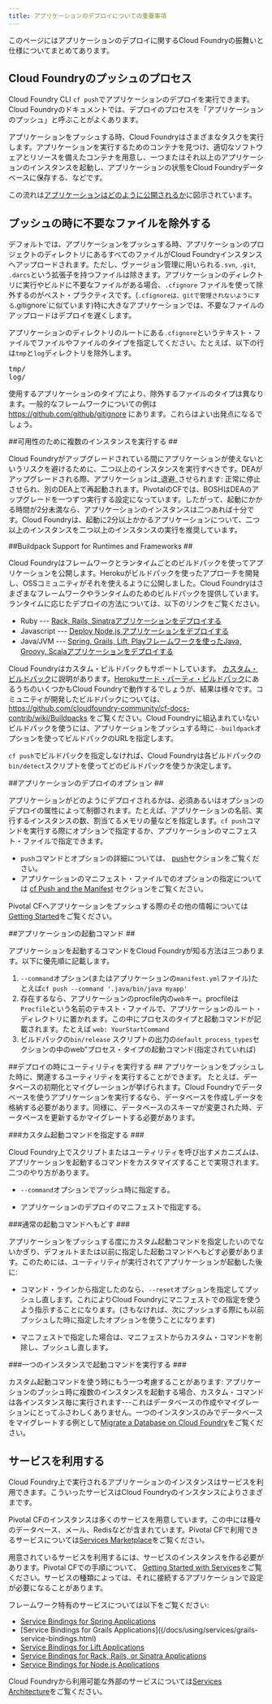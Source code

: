 ```yaml
---
title: アプリケーションのデプロイについての重要事項
---
```



このページにはアプリケーションのデプロイに関するCloud Foundryの振舞いと仕様についてまとめてあります。

## <a id='push-process'></a>Cloud Foundryのプッシュのプロセス ##

Cloud Foundry CLI `cf push`でアプリケーションのデプロイを実行できます。Cloud Foundryのドキュメントでは、デプロイのプロセスを「アプリケーションのプッシュ」と呼ぶことがよくあります。

アプリケーションをプッシュする時、Cloud Foundryはさまざまなタスクを実行します。アプリケーションを実行するためのコンテナを見つけ、適切なソフトウェアとリソースを備えたコンテナを用意し、一つまたはそれ以上のアプリケーションのインスタンスを起動し、アプリケーションの状態をCloud Foundryデータベースに保存する、などです。

この流れは[アプリケーションはどのように公開されるか](/docs/running/architecture/how-applications-are-staged.html)に図示されています。

## <a id='exclude'></a>プッシュの時に不要なファイルを除外する ##

デフォルトでは、アプリケーションをプッシュする時、アプリケーションのプロジェクトのディレクトリにあるすべてのファイルがCloud Foundryインスタンスへアップロードされます。ただし、ヴァージョン管理に用いられる`.svn`, `.git`, `.darcs`という拡張子を持つファイルは除きます。アプリケーションのディレクトリに実行やビルドに不要なファイルがある場合、`.cfignore` ファイルを使って除外するのがベスト・プラクティスです。(`.cfignoreは、gitで管理されないようにする`.gitignore`に似ています)特に大きなアプリケーションでは、不要なファイルのアップロードはデプロイを遅くします。

アプリケーションのディレクトリのルートにある`.cfignore`というテキスト・ファイルでファイルやファイルのタイプを指定してください。たとえば、以下の行は`tmp`と`log`ディレクトリを除外します。

<pre class="terminal">
tmp/
log/
</pre>

使用するアプリケーションのタイプにより、除外するファイルのタイプは異なります。一般的なフレームワークについての例は https://github.com/github/gitignore にあります。これらはよい出発点になるでしょう。

##<a id='instances'></a>可用性のために複数のインスタンスを実行する ##

Cloud Foundryがアップグレードされている間にアプリケーションが使えないというリスクを避けるために、二つ以上のインスタンスを実行すべきです。DEAがアップグレードされる際、アプリケーションは_退避_させられます: 正常に停止させられ、別のDEA上で再起動されます。PivotalのCFでは、BOSHはDEAのアップグレードを一つずつ実行する設定になっています。したがって、起動にかかる時間が2分未満なら、アプリケーションのインスタンスは二つあれば十分です。Cloud Foundryは、起動に2分以上かかるアプリケーションについて、二つ以上のインスタンスを二つ以上のインスタンスの実行を推奨しています。


##<a id='buildpacks'></a>Buildpack Support for Runtimes and Frameworks ##

Cloud Foundryはフレームワークとランタイムごとのビルドパックを使ってアプリケーションを公開します。Herokuがビルドパックを使ったアプローチを開発し、OSSコミュニティがそれを使えるように公開しました。Cloud Foundryはさまざまなフレームワークやランタイムのためのビルドパックを提供しています。ランタイムに応じたデプロイの方法については、以下のリンクをご覧ください。

* Ruby --- [Rack, Rails, Sinatraアプリケーションをデプロイする](/docs/using/deploying-apps/ruby/index.html)
* Javascript --- [Deploy Node.js アプリケーションをデプロイする](/docs/using/deploying-apps/javascript/index.html)
* Java/JVM --- [Spring, Grails, Lift, Playフレームワークを使ったJava, Groovy, Scalaアプリケーションをデプロイする](/docs/using/deploying-apps/jvm/index.html)

Cloud Foundryはカスタム・ビルドパックもサポートしています。 [カスタム・ビルドパック](/docs/using/deploying-apps/buildpacks.html)に説明があります。<a href="https://devcenter.heroku.com/articles/third-party-buildpacks">Herokuサード・パーティ・ビルドパック</a>にあるうちのいくつかもCloud Foundryで動作するでしょうが、結果は様々です。コミュニティが開発したビルドパックについては、https://github.com/cloudfoundry-community/cf-docs-contrib/wiki/Buildpacks をご覧ください。Cloud Foundryに組込まれていないビルドパックを使うには、アプリケーションをプッシュする時に`--buildpack`オプションを使ってビルドパックのURLを指定します。

`cf push`でビルドパックを指定しなければ、Cloud Foundryは各ビルドパックの`bin/detect`スクリプトを使ってどのビルドパックを使うか決定します。

##<a id='deploy-options'></a>アプリケーションのデプロイのオプション ##

アプリケーションがどのようにデプロイされるかは、必須あるいはオプションのデプロイの属性によって制御されます。たとえば、アプリケーションの名前、実行するインスタンスの数、割当てるメモリの量などを指定します。`cf push`コマンドを実行する際にオプションで指定するか、アプリケーションのマニフェスト・ファイルで指定できます。

* `push`コマンドとオプションの詳細については、 [push](/docs/using/managing-apps/cf/index.html#push)セクションをご覧ください。
* アプリケーションのマニフェスト・ファイルでのオプションの指定については [cf Push and the Manifest](/docs/using/deploying-apps/manifest.html#push-and-manifest) セクションをご覧ください。


Pivotal CFへアプリケーションをプッシュする際のその他の情報については [Getting Started](/docs/dotcom/getting-started.html)をご覧ください。

##<a id='start-command'></a>アプリケーションの起動コマンド ##

アプリケーションを起動するコマンドをCloud Foundryが知る方法は三つあります。以下に優先順に記載します。

1. `--command`オプション(またはアプリケーションの`manifest.yml`ファイル)たとえば`cf push --command '.java/bin/java myapp'`
1. 存在するなら、アプリケーションのprocfile内の`web`キー。procfileは`Procfile`という名前のテキスト・ファイルで、アプリケーションのルート・ディレクトリに置かれます。この中にプロセスのタイプと起動コマンドが記載されます。たとえば `web: YourStartCommand`
1. ビルドパックの`bin/release` スクリプトの出力の`default_process_types`セクションの中のweb”プロセス・タイプの起動コマンド(指定されていれば)

##<a id='run-utility'></a>デプロイの時にユーティリティを実行する ##
アプリケーションをプッシュした時に、関連するユーティリティを実行することができます。
たとえば、データベースの初期化とマイグレーションが挙げられます。Cloud Foundryでデータベースを使うアプリケーションを実行するなら、データベースを作成しデータを格納する必要があります。同様に、データベースのスキーマが変更された時、データベースを更新するかマイグレートする必要があります。

###<a id='custom-start'></a>カスタム起動コマンドを指定する ###


Cloud Foundry上でスクリプトまたはユーティリティを呼び出すメカニズムは、アプリケーションを起動するコマンドをカスタマイズすることで実現されます。二つのやり方があります。

* `--command`オプションでプッシュ時に指定する。

* アプリケーションのデプロイのマニフェストで指定する。

###<a id='revert-start'></a>通常の起動コマンドへもどす ###

アプリケーションをプッシュする度にカスタム起動コマンドを指定したいのでないかぎり、デフォルトまたは以前に指定した起動コマンドへもどす必要があります。このためには、ユーティリティが実行されてアプリケーションが起動した後に:

* コマンド・ラインから指定したのなら、`--reset`オプションを指定してプッシュし直します。これによりCloud Foundryにマニフェストでの指定を使うよう指示することになります。(さもなければ、次にプッシュする際にも以前プッシュした時に指定したオプションを使うことになります)

* マニフェストで指定した場合は、マニフェストからカスタム・コマンドを削除し、プッシュし直します。

###<a id='single-app'></a>一つのインスタンスで起動コマンドを実行する ###

カスタム起動コマンドを使う時にもう一つ考慮することがあります: アプリケーションのプッシュ時に複数のインスタンスを起動する場合、カスタム・コマンドは各インスタンス毎に実行されます---これはデータベースの作成やマイグレーションにとってふさわしくありません。一つのインスタンスのみでデータベースをマイグレートする例として[Migrate a Database on Cloud Foundry](/docs/using/deploying-apps/migrate-db.html)をご覧ください。


## <a id='services'></a>サービスを利用する ##

Cloud Foundry上で実行されるアプリケーションのインスタンスはサービスを利用できます。こういったサービスはCloud Foundryのインスタンスによりさまざまです。

Pivotal CFのインスタンスは多くのサービスを用意しています。この中には種々のデータベース、メール、Redisなどが含まれています。Pivotal CFで利用できるサービスについては[Services Marketplace](/docs/dotcom/marketplace/services/index.html)をご覧ください。

用意されているサービスを利用するには、サービスのインスタンスを作る必要があります。Pivotal CFでの手順について、 [Getting Started with Services](/docs/dotcom/adding-a-service.html)をご覧ください。サービスの種類によっては、それに接続するアプリケーションで設定が必要になることがあります。

フレームワーク特有のサービスについては以下をご覧ください:

* [Service Bindings for Spring Applications](/docs/using/services/spring-service-bindings.html)
* [Service Bindings for Grails Applications]((/docs/using/services/grails-service-bindings.html)
* [Service Bindings for Lift Applications](/docs/using/services/lift-service-bindings.html)
* [Service Bindings for Rack, Rails, or Sinatra Applications](/docs/using/services/ruby-service-bindings.html)
* [Service Bindings for Node.js Applications](/docs/using/services/node-service-bindings.html)

Cloud Foundryから利用可能な外部のサービスについては[Services Architecture](/docs/running/architecture/services/index.html)をご覧ください。

